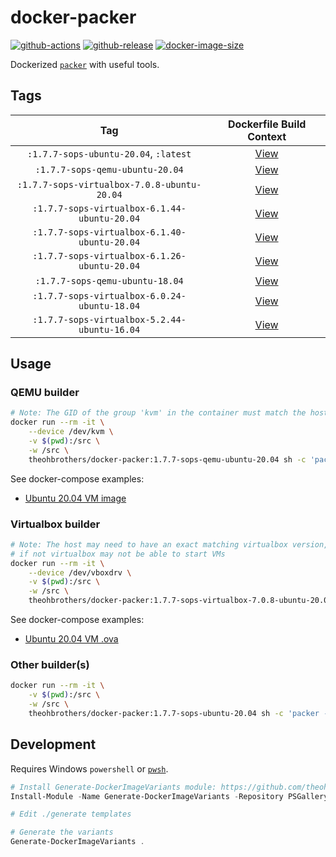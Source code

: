 # docker-packer

[![github-actions](https://github.com/theohbrothers/docker-packer/workflows/ci-master-pr/badge.svg)](https://github.com/theohbrothers/docker-packer/actions)
[![github-release](https://img.shields.io/github/v/release/theohbrothers/docker-packer?style=flat-square)](https://github.com/theohbrothers/docker-packer/releases/)
[![docker-image-size](https://img.shields.io/docker/image-size/theohbrothers/docker-packer/latest)](https://hub.docker.com/r/theohbrothers/docker-packer)

Dockerized [`packer`](https://github.com/hashicorp/packer) with useful tools.

## Tags

| Tag | Dockerfile Build Context |
|:-------:|:---------:|
| `:1.7.7-sops-ubuntu-20.04`, `:latest` | [View](variants/1.7.7-sops-ubuntu-20.04) |
| `:1.7.7-sops-qemu-ubuntu-20.04` | [View](variants/1.7.7-sops-qemu-ubuntu-20.04) |
| `:1.7.7-sops-virtualbox-7.0.8-ubuntu-20.04` | [View](variants/1.7.7-sops-virtualbox-7.0.8-ubuntu-20.04) |
| `:1.7.7-sops-virtualbox-6.1.44-ubuntu-20.04` | [View](variants/1.7.7-sops-virtualbox-6.1.44-ubuntu-20.04) |
| `:1.7.7-sops-virtualbox-6.1.40-ubuntu-20.04` | [View](variants/1.7.7-sops-virtualbox-6.1.40-ubuntu-20.04) |
| `:1.7.7-sops-virtualbox-6.1.26-ubuntu-20.04` | [View](variants/1.7.7-sops-virtualbox-6.1.26-ubuntu-20.04) |
| `:1.7.7-sops-qemu-ubuntu-18.04` | [View](variants/1.7.7-sops-qemu-ubuntu-18.04) |
| `:1.7.7-sops-virtualbox-6.0.24-ubuntu-18.04` | [View](variants/1.7.7-sops-virtualbox-6.0.24-ubuntu-18.04) |
| `:1.7.7-sops-virtualbox-5.2.44-ubuntu-16.04` | [View](variants/1.7.7-sops-virtualbox-5.2.44-ubuntu-16.04) |

## Usage

### QEMU builder

```sh
# Note: The GID of the group 'kvm' in the container must match the host's. If not, use --privileged instead of --device. See: https://stackoverflow.com/questions/48422001/how-to-launch-qemu-kvm-from-inside-a-docker-container
docker run --rm -it \
    --device /dev/kvm \
    -v $(pwd):/src \
    -w /src \
    theohbrothers/docker-packer:1.7.7-sops-qemu-ubuntu-20.04 sh -c 'packer --version && packer build template.json'
```

See docker-compose examples:

- [Ubuntu 20.04 VM image](docs/examples/ubuntu2004-qemu)

### Virtualbox builder

```sh
# Note: The host may need to have an exact matching virtualbox version, or at least the same virtualbox minor version,
# if not virtualbox may not be able to start VMs
docker run --rm -it \
    --device /dev/vboxdrv \
    -v $(pwd):/src \
    -w /src \
    theohbrothers/docker-packer:1.7.7-sops-virtualbox-7.0.8-ubuntu-20.04 sh -c 'packer --version && vboxmanage --version && packer build template.json'
```

See docker-compose examples:

- [Ubuntu 20.04 VM .ova](docs/examples/ubuntu2004-virtualbox)

### Other builder(s)

```sh
docker run --rm -it \
    -v $(pwd):/src \
    -w /src \
    theohbrothers/docker-packer:1.7.7-sops-ubuntu-20.04 sh -c 'packer --version && packer build template.json'
```

## Development

Requires Windows `powershell` or [`pwsh`](https://github.com/PowerShell/PowerShell).

```powershell
# Install Generate-DockerImageVariants module: https://github.com/theohbrothers/Generate-DockerImageVariants
Install-Module -Name Generate-DockerImageVariants -Repository PSGallery -Scope CurrentUser -Force -Verbose

# Edit ./generate templates

# Generate the variants
Generate-DockerImageVariants .
```
